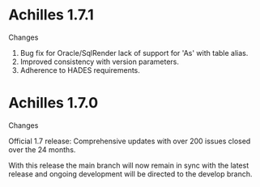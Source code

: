 # Achilles 1.7.1

Changes

1.  Bug fix for Oracle/SqlRender lack of support for 'As' with table alias.
2.  Improved consistency with version parameters.
3.  Adherence to HADES requirements.

# Achilles 1.7.0

Changes

Official 1.7 release: Comprehensive updates with over 200 issues closed over the 24 months.

With this release the main branch will now remain in sync with the latest release and ongoing development will be directed to the develop branch.

